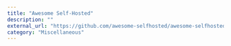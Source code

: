 ```yaml
---
title: "Awesome Self-Hosted"
description: ""
external_url: "https://github.com/awesome-selfhosted/awesome-selfhosted"
category: "Miscellaneous"
---
```

